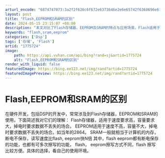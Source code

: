 ```yaml
---
arturl_encode: "6874747073:3a2f2f626c6f672e6373646e2e6e65742f6368696e615f6261:692f61727469636c652f64657461696c732f31373735373234"
layout: post
title: "Flash,EEPROM和SRAM的区别"
date: 2024-05-15 23:15:07 +08:00
description: "本文对比了Flash存储器、EEPROM及SRAM的特点与应用场景。Flash适用于高速大容量且需断"
keywords: "flash,sram,eeprom"
categories: ['Dsp']
tags: ['存储', 'Flash']
artid: "1775724"
image:
    path: https://api.vvhan.com/api/bing?rand=sj&artid=1775724
    alt: "Flash,EEPROM和SRAM的区别"
render_with_liquid: false
featuredImage: https://bing.ee123.net/img/rand?artid=1775724
featuredImagePreview: https://bing.ee123.net/img/rand?artid=1775724
---
```


# Flash,EEPROM和SRAM的区别

在硬件开发，包括DSP的开发中，常常涉及到Flash存储器，EEPROM和SRAM的使用，下面简述我对它们的理解： Flash存储器，适用于速度要求高，容量要求大，掉电时要求数据不丢失的场合。 EEPROM适用于速度不高，容量不大，掉电时要求数据不丢失的场合。如当年的2864。 SRAM一般就相当于计算机的内存，断电不保存，读写速度比flash, eeprom快N倍 其中，flash eeprom都有断电保存的功能，也都有可多次擦写的功能， flash， eeprom擦写方式不同，flash 擦写比较方便。具体的选择，看自己的使用环境。
